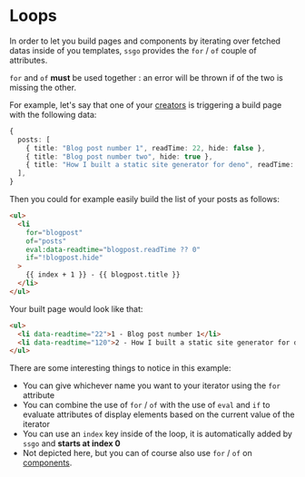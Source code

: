 # Loops

In order to let you build pages and components by iterating over fetched datas inside of you templates, `ssgo` provides the `for` / `of` couple of attributes.

`for` and `of` **must** be used together : an error will be thrown if of the two is missing the other.

For example, let's say that one of your [creators](/docs/about-creators.html) is triggering a build page with the following data:

```typescript
{
  posts: [
    { title: "Blog post number 1", readTime: 22, hide: false },
    { title: "Blog post number two", hide: true },
    { title: "How I built a static site generator for deno", readTime: 120, hide: false },
  ],
}
```

Then you could for example easily build the list of your posts as follows:

```html
<ul>
  <li
    for="blogpost"
    of="posts"
    eval:data-readtime="blogpost.readTime ?? 0"
    if="!blogpost.hide"
  >
    {{ index + 1 }} - {{ blogpost.title }}
  </li>
</ul>
```

Your built page would look like that:

```html
<ul>
  <li data-readtime="22">1 - Blog post number 1</li>
  <li data-readtime="120">2 - How I built a static site generator for deno</li>
</ul>
```

There are some interesting things to notice in this example:

- You can give whichever name you want to your iterator using the `for` attribute
- You can combine the use of `for` / `of` with the use of `eval` and `if` to evaluate attributes of display elements based on the current value of the iterator
- You can use an `index` key inside of the loop, it is automatically added by `ssgo` and **starts at index 0**
- Not depicted here, but you can of course also use `for` / `of` on [components](/docs/using-components.html).

